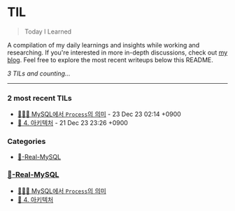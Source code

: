 # TIL
> Today I Learned

A compilation of my daily learnings and insights while working and researching.
If you're interested in more in-depth discussions, check out [my blog][1].
Feel free to explore the most recent writeups below this README.


_3 TILs and counting..._

---

### 2 most recent TILs

- [👩🏻‍💻 MySQL에서 `Process`의 의미](🥞-Real-MySQL/MySQL에서-Process의-의미.md) - 23 Dec 23 02:14 +0900
- [📖 4. 아키텍처](🥞-Real-MySQL/📖-Chapter-4-아키텍처.md) - 21 Dec 23 23:26 +0900

### Categories

- [🥞-Real-MySQL](#🥞-real-mysql)

### [🥞-Real-MySQL](#🥞-real-mysql)
- [👩🏻‍💻 MySQL에서 `Process`의 의미](🥞-Real-MySQL/MySQL에서-Process의-의미.md)
- [📖 4. 아키텍처](🥞-Real-MySQL/📖-Chapter-4-아키텍처.md)

[1]: https://new-pow.tistory.com

